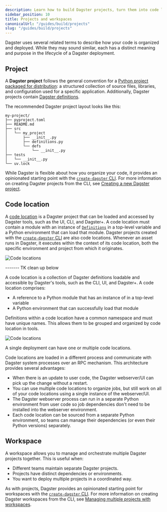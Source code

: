 ```yaml
---
description: Learn how to build Dagster projects, turn them into code locations that can be deployed to the cloud, and manage multiple projects with workspaces. 
sidebar_position: 10
title: Projects and workspaces
canonicalUrl: "/guides/build/projects"
slug: "/guides/build/projects"
---
```


Dagster uses several related terms to describe how your code is organized and deployed. While they may sound similar, each has a distinct meaning and purpose in the lifecycle of a Dagster deployment.

## Project

A **Dagster project** follows the general convention for a [Python project packaged for distribution](https://packaging.python.org/en/latest/tutorials/packaging-projects/): a structured collection of source files, libraries, and configuration used for a specific application. Additionally, Dagster projects contain [Dagster definitions](https://docs.dagster.io/api/dagster/definitions).

The recommended Dagster project layout looks like this:

```
my-project/
├── pyproject.toml
├── README.md
├── src
│   └── my_project
│       ├── __init__.py
│       ├── definitions.py
│       └── defs
│           └── __init__.py
├── tests
│   └── __init__.py
└── uv.lock
```

While Dagster is flexible about how you organize your code, it provides an opinionated starting point with the [`create-dagster` CLI](/api/clis/create-dagster). For more information on creating Dagster projects from the CLI, see [Creating a new Dagster project](/guides/build/projects/creating-dagster-projects).

## Code location

A [code location](/guides/build/projects) is a Dagster project that can be loaded and accessed by Dagster tools, such as the UI, CLI, and Dagster+. A code location must contain a module with an instance of [`Definitions`](/api/dagster/definitions#dagster.Definitions) in a top-level variable and a Python environment that can load that module. Dagster projects created with the [`create-dagster` CLI](/api/clis/create-dagster) are also code locations. Whenever an asset runs in Dagster, it executes within the context of its code location, both the specific environment and project from which it originates.

![Code locations](/images/guides/deploy/code-locations/code-locations.png)

------- TK clean up below

A code location is a collection of Dagster definitions loadable and accessible by Dagster's tools, such as the CLI, UI, and Dagster+. A code location comprises:

- A reference to a Python module that has an instance of <PyObject section="definitions" module="dagster" object="Definitions" /> in a top-level variable
- A Python environment that can successfully load that module

Definitions within a code location have a common namespace and must have unique names. This allows them to be grouped and organized by code location in tools.

![Code locations](/images/guides/deploy/code-locations/code-locations-diagram.png)

A single deployment can have one or multiple code locations.

Code locations are loaded in a different process and communicate with Dagster system processes over an RPC mechanism. This architecture provides several advantages:

- When there is an update to user code, the Dagster webserver/UI can pick up the change without a restart.
- You can use multiple code locations to organize jobs, but still work on all of your code locations using a single instance of the webserver/UI.
- The Dagster webserver process can run in a separate Python environment from user code so job dependencies don't need to be installed into the webserver environment.
- Each code location can be sourced from a separate Python environment, so teams can manage their dependencies (or even their Python versions) separately.

## Workspace

A workspace allows you to manage and orchestrate multiple Dagster projects together. This is useful when:

- Different teams maintain separate Dagster projects.
- Projects have distinct dependencies or environments.
- You want to deploy multiple projects in a coordinated way.


As with projects, Dagster provides an opinionated starting point for workspaces with the [`create-dagster` CLI](/api/clis/create-dagster). For more information on creating Dagster workspaces from the CLI, see [Managing multiple projects with workspaces](/guides/build/projects/managing-multiple-projects).